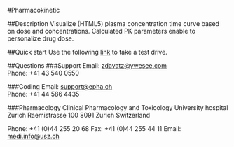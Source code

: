 #Pharmacokinetic

##Description
Visualize (HTML5) plasma concentration time curve based on dose and concentrations. Calculated PK parameters enable to personalize drug dose. 

##Quick start
Use the following <a target="_blank" href="http://modules.epha.ch/vigi/kinetics.html#bio=100&dosierung=2000&tau=12&hwz=10&v=42&c1=15&t1=11&otb=40&utb=15">link</a> to take a test drive.


##Questions
###Support
Email: zdavatz@ywesee.com
<br/>Phone: +41 43 540 0550

###Coding
Email: support@epha.ch
<br/>Phone: +41 44 586 4435

###Pharmacology
Clinical Pharmacology and Toxicology
University hospital Zurich
Raemistrasse 100
8091 Zurich
Switzerland

Phone: +41 (0)44 255 20 68
Fax:   +41 (0)44 255 44 11
Email: medi.info@usz.ch


